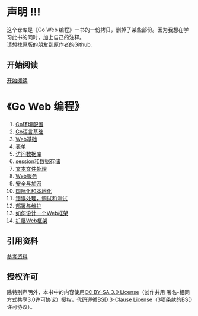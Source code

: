 # 声明 !!!   
这个仓库是《Go Web 编程》一书的一份拷贝，删掉了某些部份。因为我想在学习此书的同时，加上自己的注释。   
请想找原版的朋友到原作者的[Github](<https://github.com/astaxie/build-web-application-with-golang>).
   

## 开始阅读
[开始阅读](./docs/preface.md)
   
# 《Go Web 编程》
1. [Go环境配置](./docs/01.0.md)
2. [Go语言基础](./docs/02.0.md)
3. [Web基础](./docs/03.0.md)
4. [表单](./docs/04.0.md)
5. [访问数据库](./docs/05.0.md)
6. [session和数据存储](./docs/06.0.md)
7. [文本文件处理](./docs/07.0.md)
8. [Web服务](./docs/08.0.md)
9. [安全与加密](./docs/09.0.md)
10. [国际化和本地化](./docs/10.0.md)
11. [错误处理，调试和测试](./docs/11.0.md)
12. [部署与维护](./docs/12.0.md)
13. [如何设计一个Web框架](./docs/13.0.md)
14. [扩展Web框架](./docs/14.0.md)


## 引用资料
[参考资料](./docs/ref.md)
   
## 授权许可
除特别声明外，本书中的内容使用[CC BY-SA 3.0 License](http://creativecommons.org/licenses/by-sa/3.0/)（创作共用 署名-相同方式共享3.0许可协议）授权，代码遵循[BSD 3-Clause License](<https://github.com/astaxie/build-web-application-with-golang/blob/master/LICENSE.md>)（3项条款的BSD许可协议）。

